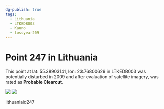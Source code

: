 ```yaml
---
dg-publish: true
tags:
  - Lithuania
  - LTKEDB003
  - Kauno
  - lossyear209
---
```


# Point 247 in Lithuania

This point at lat: 55.38903141, lon: 23.76800629 in LTKEDB003 was potentially disturbed in 2009 and after evaluation of satellite imagery, was rated as **Probable Clearcut**.

<div class='juxtapose' data-showcredits='false'>
<img src='https://baserow-backend-production20240528124524339000000001.s3.amazonaws.com/user_files/DvzXangeGjkweOyQsw7BrxKrbjeXdK0B_5c825777d8eb556b85f78029bad530b9a24c008bc166b7afbc06143a98392733.png' data-label='July 2010' />
<img src='https://baserow-backend-production20240528124524339000000001.s3.amazonaws.com/user_files/nft8R4Fasl4HC74RznSDkjXZaIKnRZ3i_a1ddcc447c971c231b148e928d1862833bb3234b0f94d80bac8711083c6bd962.png' data-label='June 2023' />
</div>

lithuaniaid247
